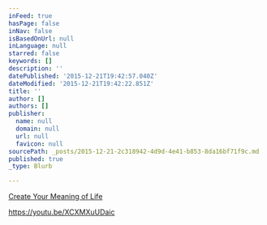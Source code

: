 ```yaml
---
inFeed: true
hasPage: false
inNav: false
isBasedOnUrl: null
inLanguage: null
starred: false
keywords: []
description: ''
datePublished: '2015-12-21T19:42:57.040Z'
dateModified: '2015-12-21T19:42:22.851Z'
title: ''
author: []
authors: []
publisher:
  name: null
  domain: null
  url: null
  favicon: null
sourcePath: _posts/2015-12-21-2c318942-4d9d-4e41-b853-8da16bf71f9c.md
published: true
_type: Blurb

---
```

[Create Your Meaning of Life][0]

https://youtu.be/XCXMXuUDaic

[0]: https://youtu.be/XCXMXuUDaic